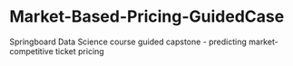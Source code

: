 # Market-Based-Pricing-GuidedCase
Springboard Data Science course guided capstone - predicting market-competitive ticket pricing
